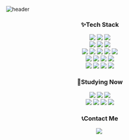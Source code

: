 ![header](https://capsule-render.vercel.app/api?type=waving&color=gradient&height=300&section=header&text=Hi!%20I'm%20Becky!&fontSize=90&animation=fadeIn)

<!--
<h3 align="center">👩‍💻 My Github Stats 👩‍💻</h3>
<div align="center">

// ![Becky's GitHub stats](https://github-readme-stats.vercel.app/api?username=Becky-Kwon&show_icons=true&theme=buefy)
</div>
--> 

<h3 align="center">✨Tech Stack </h3>

<p align="center">
  <img src="https://img.shields.io/badge/Python-3776AB?style=flat&logo=Python&logoColor=white"/>
  <img src="https://img.shields.io/badge/C-A8B9CC?style=flat&logo=C&logoColor=white"/></a> 
  <img src="https://img.shields.io/badge/Java-3B5C87?style=flat&logo=JAVA&logoColor=white"/></a> 
  <br>
  <img src="https://img.shields.io/badge/PyTorch-EE4C2C?style=flat&logo=PyTorch&logoColor=white"/>
  <img src="https://img.shields.io/badge/PyTorch Lightning-792EE5?style=flat&logo=lightning&logoColor=white"/></a>
  <img src="https://img.shields.io/badge/TensorFlow-FF6F00?style=flat&logo=TensorFlow&logoColor=white"/></a>
  <br>
  <img src="https://img.shields.io/badge/Anaconda-44A833?style=flat&logo=Anaconda&logoColor=white"/>
  <img src="https://img.shields.io/badge/Tableau-E97627?style=flat&logo=Tableau&logoColor=white"/></a>
  <img src="https://img.shields.io/badge/R-276DC3?style=flat&logo=R&logoColor=white"/></a>
  <img src="https://img.shields.io/badge/SPSS-DD0700?style=flat&logo=&logoColor=white"/></a>
  <img src="https://img.shields.io/badge/SAS-1981D1?style=flat&logo=&logoColor=white"/></a>
  <br>
  <img src="https://img.shields.io/badge/HTML-E34F26?style=flat&logo=HTML5&logoColor=white"/>
  <img src="https://img.shields.io/badge/CSS-1572B6?style=flat&logo=CSS3&logoColor=white"/></a>
  <img src="https://img.shields.io/badge/MySQL-4479A1?style=flat&logo=mysql&logoColor=white"/></a>
  <img src="https://img.shields.io/badge/MariaDB-003545?style=flat&logo=mariadb&logoColor=white"/></a>
  <br>
  <img src="https://img.shields.io/badge/GitHub-181717?style=flat&logo=github&logoColor=white"/>
  <img src="https://img.shields.io/badge/Git-F05032?style=flat&logo=git&logoColor=white"/></a>
  <img src="https://img.shields.io/badge/Slack-4A154B?style=flat&logo=slack&logoColor=white"/></a>
  <img src="https://img.shields.io/badge/WandB-FFBE00?style=flat&logo=weightsandbiases&logoColor=white"/></a>
</p>

<h3 align="center">📝Studying Now </h3>

<p align="center">
  <img src="https://img.shields.io/badge/FastAPI-009688?style=flat&logo=fastapi&logoColor=white"/>
  <img src="https://img.shields.io/badge/Streamlit-FF4B4B?style=flat&logo=streamlit&logoColor=white"/></a> 
  <img src="https://img.shields.io/badge/sqlalchemy-D71F00?style=flat&logo=sqlalchemy&logoColor=white"/></a> 
  <br>
  <img src="https://img.shields.io/badge/Pydantic-E92063?style=flat&logo=pydantic&logoColor=white"/>
  <img src="https://img.shields.io/badge/Docker-2496ED?style=flat&logo=docker&logoColor=white"/>
  <img src="https://img.shields.io/badge/Linux-FCC624?style=flat&logo=linux&logoColor=white"/></a> 
  <img src="https://img.shields.io/badge/Pytest-0A9EDC?style=flat&logo=pytest&logoColor=white"/></a> 
</p>

<h3 align="center">📞Contact Me </h3>
<p align="center">
  <a href="https://www.linkedin.com/in/becky-kwon-7467631a6"><img src="https://img.shields.io/badge/-LinkedIn-blue?style=flat-square&logo=Linkedin&logoColor=white&link=https://www.linkedin.com/in/becky-kwon-7467631a6"></a>&nbsp

<!--
**Becky-Kwon/Becky-Kwon** is a ✨ _special_ ✨ repository because its `README.md` (this file) appears on your GitHub profile.

Here are some ideas to get you started:

- 🔭 I’m currently working on ...
- 🌱 I’m currently learning ...
- 👯 I’m looking to collaborate on ...
- 🤔 I’m looking for help with ...
- 💬 Ask me about ...
- 📫 How to reach me: ...
- 😄 Pronouns: ...
- ⚡ Fun fact: ...
-->
